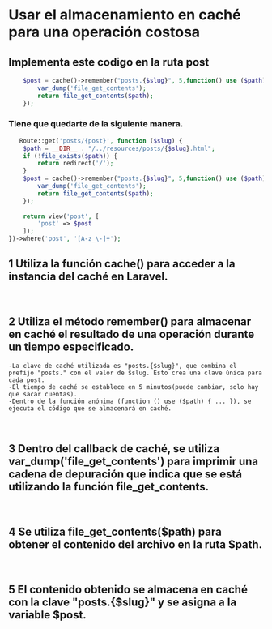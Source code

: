 # Usar el almacenamiento en caché para una operación costosa

## Implementa este codigo en la ruta post
```php
    $post = cache()->remember("posts.{$slug}", 5,function() use ($path){
        var_dump('file_get_contents');
        return file_get_contents($path);
    });
```
### Tiene que quedarte de la siguiente manera.
```php
   Route::get('posts/{post}', function ($slug) {
    $path = __DIR__ . "/../resources/posts/{$slug}.html";
    if (!file_exists($path)) {
        return redirect('/');
    }
    $post = cache()->remember("posts.{$slug}", 5,function() use ($path){
        var_dump('file_get_contents');
        return file_get_contents($path);
    });
    
    return view('post', [
        'post' => $post
    ]);
})->where('post', '[A-z_\-]+');
```
## 1 Utiliza la función cache() para acceder a la instancia del caché en Laravel.
</br>

## 2 Utiliza el método remember() para almacenar en caché el resultado de una operación durante un tiempo especificado.

    -La clave de caché utilizada es "posts.{$slug}", que combina el prefijo "posts." con el valor de $slug. Esto crea una clave única para cada post.
    -El tiempo de caché se establece en 5 minutos(puede cambiar, solo hay que sacar cuentas).
    -Dentro de la función anónima (function () use ($path) { ... }), se ejecuta el código que se almacenará en caché.
</br>

## 3 Dentro del callback de caché, se utiliza var_dump('file_get_contents') para imprimir una cadena de depuración que indica que se está utilizando la función file_get_contents.
</br>

## 4 Se utiliza file_get_contents($path) para obtener el contenido del archivo en la ruta $path.
</br>

## 5 El contenido obtenido se almacena en caché con la clave "posts.{$slug}" y se asigna a la variable $post.
